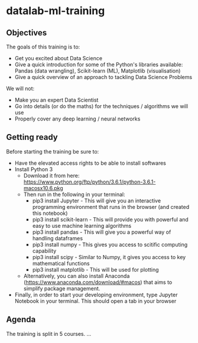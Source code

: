 # datalab-ml-training

## Objectives
The goals of this training is to:
- Get you excited about Data Science
- Give a quick introduction for some of the Python's libraries available: Pandas (data wrangling), Scikit-learn (ML), Matplotlib (visualisation)
- Give a quick overview of an approach to tackling Data Science Problems

We will not:
- Make you an expert Data Scientist
- Go into details (or do the maths) for the techniques / algorithms we will use
- Properly cover any deep learning / neural networks

## Getting ready
Before starting the training be sure to:
- Have the elevated access rights to be able to install softwares
- Install Python 3
  - Download it from here: https://www.python.org/ftp/python/3.6.1/python-3.6.1-macosx10.6.pkg
  - Then run in the following in your terminal:
    - pip3 install Jupyter - This will give you an interactive programming environment that runs in the browser (and created this notebook)
    - pip3 install scikit-learn - This will provide you with powerful and easy to use machine learning algorithms
    - pip3 install pandas - This will give you a powerful way of handling dataframes
    - pip3 install numpy - This gives you access to scitific computing capability
    - pip3 install scipy - Similar to Numpy, it gives you access to key mathematical functions
    - pip3 install matplotlib - This will be used for plotting
  - Alternatively, you can also install Anaconda (https://www.anaconda.com/download/#macos) that aims to simplify package management.
- Finally, in order to start your developing environment, type Jupyter Notebook in your terminal. This should open a tab in your browser

## Agenda
The training is split in 5 courses. 
...
